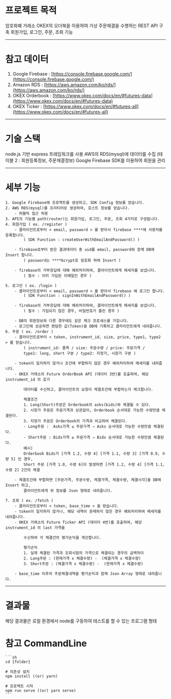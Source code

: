 # 프로젝트 목적

암호화폐 거래소 OKEX의 오더북을 이용하여 가상 주문체결을 수행하는 REST API 구축
회원가입, 로그인, 주문, 조회 기능

---

# 참고 데이터

1. Google Firebase : [https://console.firebase.google.com/](https://console.firebase.google.com/)
2. Amazon RDS : [https://aws.amazon.com/ko/rds/](https://aws.amazon.com/ko/rds/)
3. OKEX Orderbook : [https://www.okex.com/docs/en/#futures-data](https://www.okex.com/docs/en/#futures-data)
4. OKEX Ticker : [https://www.okex.com/docs/en/#futures-all](https://www.okex.com/docs/en/#futures-all)

---

# 기술 스택

node.js 기반 express 프레임워크를 사용
AWS의 RDS(mysql)에 데이터를 수집 (테이블 2 : 회원등록정보, 주문체결정보) 
Google Firebase SDK를 이용하여 회원을 관리

---

# 세부 기능

    1. Google Firebase에 프로젝트를 생성하고, SDK Config 정보를 얻습니다.
    2. AWS RDS(mysql)를 프리티어로 생성하여, 호스트 정보를 얻습니다. 
        - 퍼블릭 접근 허용
    3. API의 기능별 path(router)는 회원가입, 로그인, 주문, 조회 4가지로 구성됩니다.
    4. 회원가입 ( ex. /register )
        - 클라이언트로부터 < email, password > 를 받아서 firebase ****에 사용자를 등록합니다.
            ( SDK Function : createUserWithEmailAndPassword() )
            
        - firebase로부터 받은 결과데이터 중 uid를 email, password와 함께 DB에 Insert 합니다.
            ( password는 ****bcrypt로 암호화 하여 Insert )
            
        - firebase의 거부응답에 대해 예외처리하여, 클라이언트에게 메세지를 보냅니다.
            ( 필수 : 이미 가입된 이메일인 경우 )
            
    5. 로그인 ( ex. /login )
        - 클라이언트로부터 < email, password > 를 받아서 firebase 에 로그인 합니다.
            ( SDK Function : signInWithEmailAndPassword() )
            
        - firebase의 거부응답에 대해 예외처리하여, 클라이언트에게 메세지를 보냅니다.        
            ( 필수 : 가입되지 않은 경우, 비밀번호가 틀린 경우 )
            
        - DB의 회원정보와 다른 경우에도 같은 체크 프로세스를 가집니다.
        - 로그인에 성공하면 랜덤한 값(Token)을 DB에 기록하고 클라이언트에게 내려줍니다.
    6. 주문 ( ex. /order )
        - 클라이언트로부터 < token, instrument_id, size, price, type1, type2  > 를 받습니다.
            ( instrument_id: 품목 / size: 주문수량 / price: 주문가격 / 
            type1: long, short 구분 / type2: 지정가, 시장가 구분 ) 
            
        - token이 일치하지 않거나 조건에 부합하지 않은 경우 예외처리하여 메세지를 내려줍니다.
        - OKEX 거래소의 Future OrderBook API (데이터 3번)를 호출하여, 해당 instrument_id 의 호가
            
            데이터를 수신하고, 클라이언트의 요청이 체결조건에 부합하는지 체크합니다. 
            
            체결조건
            1. Long(Short)주문은 Orderbook의 asks(bids)와 체결될 수 있다.
            2. 시장가 주문은 주문가격과 상관없이, Orderbook 순서대로 가능한 수량만큼 체결된다.
            3. 지정가 주문은 Orderbook의 가격과 비교하여 체결된다.
            - Long주문 :  Asks가격 ≤ 주문가격 ⇒ Asks 순서대로 가능한 수량만큼 체결된다.
            - Short주문 : Bids가격 ≥ 주문가격 ⇒ Bids 순서대로 가능한 수량만큼 체결된다.
            예시) 
            Orderbook Bids가 [가격 1.2, 수량 4] [가격 1.1, 수량 3] [가격 0.9, 수량 5] 인 경우,
            Short 주문 [가격 1.0, 수량 6]이 발생하면 [가격 1.2, 수량 4] [가격 1.1, 수량 2] 2건의 체결
            
        - 체결조건에 부합하면 [주문가격, 주문수량, 체결가격, 체결수량, 체결시각]을 DB에 Insert 하고,
            클라이언트에게 위 정보를 Json 형태로 내려줍니다.
            
    7. 조회 ( ex. /fetch )
        - 클라이언트로부터 < token, base_time > 을 받습니다.
        - token이 일치하지 않거나, 해당 내역이 존재하지 않은 경우 예외처리하여 메세지를 내려줍니다.
        - OKEX 거래소의 Future Ticker API (데이터 4번)를 호출하여, 해당 instrument_id 의 last 가격을
            
            수신하여 각 체결건의 평가손익을 계산합니다.
            
            평가손익
            1. 실제 체결된 가격과 조회시점의 가격으로 체결되는 경우의 금액차이
            2. Long주문 : (현재가격 x 체결수량) -  (체결가격 x 체결수량) 
            3. Short주문 : (체결가격 x 체결수량) -  (현재가격 x 체결수량) 
            
        - base_time 이후의 주문체결내역을 평가손익과 함께 Json Array 형태로 내려줍니다.

---

# 결과물

해당 결과물은 로컬 환경에서 node를 구동하여 테스트를 할 수 있는 프로그램 형태

# 참고 CommandLine

    ```sh
    cd {folder}

    # 의존성 설치
    npm install ((or) yarn)

    # 프로젝트 시작
    npm run serve ((or) yarn serve)
    ```